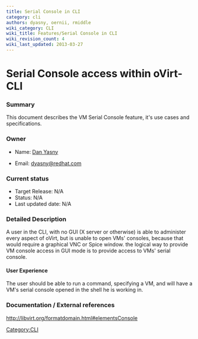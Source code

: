 ```yaml
---
title: Serial Console in CLI
category: cli
authors: dyasny, oernii, rmiddle
wiki_category: CLI
wiki_title: Features/Serial Console in CLI
wiki_revision_count: 4
wiki_last_updated: 2013-03-27
---
```


# Serial Console access within oVirt-CLI

### Summary

This document describes the VM Serial Console feature, it's use cases and specifications.

### Owner

*   Name: [ Dan Yasny](User:Dyasny)

<!-- -->

*   Email: <dyasny@redhat.com>

### Current status

*   Target Release: N/A
*   Status: N/A
*   Last updated date: N/A

### Detailed Description

A user in the CLI, with no GUI (X server or otherwise) is able to administer every aspect of oVirt, but is unable to open VMs' consoles, because that would require a graphical VNC or Spice window. the logical way to provide VM console access in GUI mode is to provide access to VMs' serial console.

#### User Experience

The user should be able to run a command, specifying a VM, and will have a VM's serial console opened in the shell he is working in.

### Documentation / External references

<http://libvirt.org/formatdomain.html#elementsConsole>

<Category:CLI>
